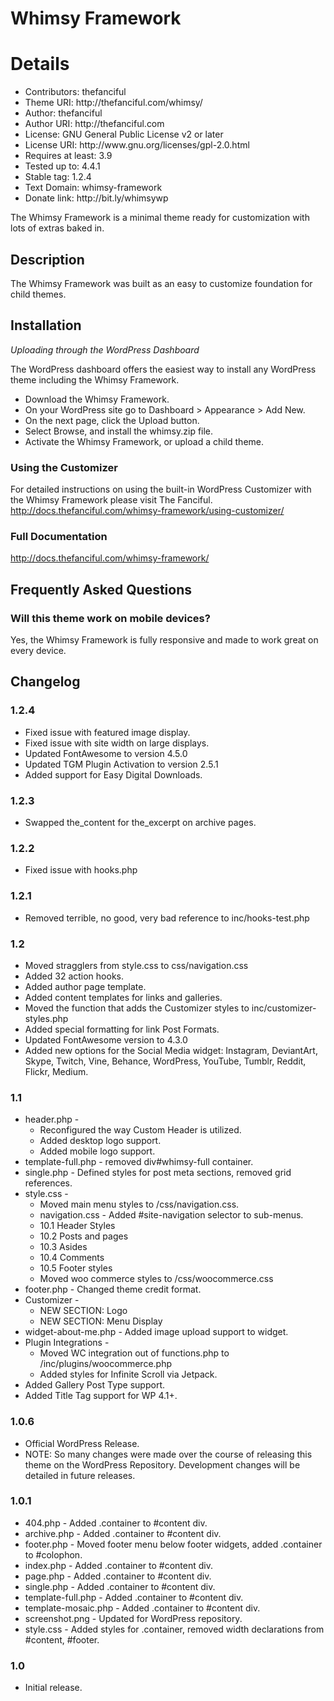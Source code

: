 # Whimsy Framework
<h1>Details</h1>
<ul>
	<li>Contributors: thefanciful</li>
	<li>Theme URI: http://thefanciful.com/whimsy/</li>
	<li>Author: thefanciful</li>
	<li>Author URI: http://thefanciful.com</li>
	<li>License: GNU General Public License v2 or later</li>
	<li>License URI: http://www.gnu.org/licenses/gpl-2.0.html</li>
	<li>Requires at least: 3.9</li>
	<li>Tested up to: 4.4.1</li>
	<li>Stable tag: 1.2.4</li>
	<li>Text Domain: whimsy-framework</li>
	<li>Donate link: http://bit.ly/whimsywp</li>
</ul>

The Whimsy Framework is a minimal theme ready for customization with lots of extras baked in.

## Description
The Whimsy Framework was built as an easy to customize foundation for child themes.

## Installation
*Uploading through the WordPress Dashboard*

The WordPress dashboard offers the  easiest way to install any WordPress theme including the Whimsy Framework.

+ Download the Whimsy Framework.
+ On your WordPress site go to Dashboard > Appearance > Add New.
+ On the next page, click the Upload button.
+ Select Browse, and install the whimsy.zip file.
+ Activate the Whimsy Framework, or upload a child theme. 

### Using the Customizer
For detailed instructions on using the built-in WordPress Customizer with the Whimsy Framework please visit The Fanciful. http://docs.thefanciful.com/whimsy-framework/using-customizer/

### Full Documentation
http://docs.thefanciful.com/whimsy-framework/

## Frequently Asked Questions

### Will this theme work on mobile devices?
Yes, the Whimsy Framework is fully responsive and made to work great on every device.

## Changelog

### 1.2.4
+ Fixed issue with featured image display.
+ Fixed issue with site width on large displays.
+ Updated FontAwesome to version 4.5.0
+ Updated TGM Plugin Activation to version 2.5.1
+ Added support for Easy Digital Downloads.

### 1.2.3
+ Swapped the_content for the_excerpt on archive pages.

### 1.2.2
+ Fixed issue with hooks.php

### 1.2.1
+ Removed terrible, no good, very bad reference to inc/hooks-test.php

### 1.2
+ Moved stragglers from style.css to css/navigation.css
+ Added 32 action hooks.
+ Added author page template.
+ Added content templates for links and galleries.
+ Moved the function that adds the Customizer styles to inc/customizer-styles.php
+ Added special formatting for link Post Formats.
+ Updated FontAwesome version to 4.3.0
+ Added new options for the Social Media widget: Instagram, DeviantArt, Skype, Twitch, Vine, Behance, WordPress, YouTube, Tumblr, Reddit, Flickr, Medium.

### 1.1
+ header.php -
	+ Reconfigured the way Custom Header is utilized.
	+ Added desktop logo support.
	+ Added mobile logo support.
+ template-full.php - removed div#whimsy-full container.
+ single.php - Defined styles for post meta sections, removed grid references.
+ style.css - 
	+ Moved main menu styles to /css/navigation.css.
	+ navigation.css - Added #site-navigation selector to sub-menus.
	+ 10.1 Header Styles
	+ 10.2 Posts and pages
	+ 10.3 Asides
	+ 10.4 Comments
	+ 10.5 Footer styles
	+ Moved woo commerce styles to /css/woocommerce.css
+ footer.php - Changed theme credit format.
+ Customizer -
	+ NEW SECTION: Logo
	+ NEW SECTION: Menu Display
+ widget-about-me.php - Added image upload support to widget.
+ Plugin Integrations - 
	+ Moved WC integration out of functions.php to /inc/plugins/woocommerce.php
	+ Added styles for Infinite Scroll via Jetpack.
+ Added Gallery Post Type support.
+ Added Title Tag support for WP 4.1+.

### 1.0.6
+ Official WordPress Release.
+ NOTE: So many changes were made over the course of releasing this theme on the WordPress Repository. Development changes will be detailed in future releases.

### 1.0.1
+ 404.php - Added .container to #content div.
+ archive.php - Added .container to #content div.
+ footer.php - Moved footer menu below footer widgets, added .container to #colophon.
+ index.php - Added .container to #content div.
+ page.php - Added .container to #content div.
+ single.php - Added .container to #content div.
+ template-full.php - Added .container to #content div.
+ template-mosaic.php - Added .container to #content div.
+ screenshot.png - Updated for WordPress repository.
+ style.css - Added styles for .container, removed width declarations from #content, #footer.

### 1.0
+ Initial release.